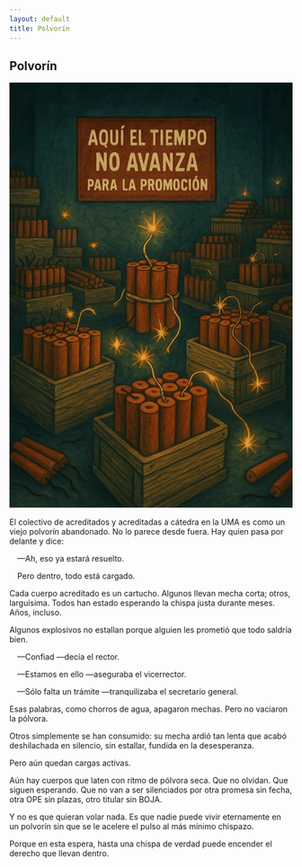```yaml
---
layout: default
title: Polvorín
---
```


## Polvorín

![Polvorín](../imagenes/polvorin.png)

El colectivo de acreditados y acreditadas a cátedra en la UMA es como un viejo polvorín abandonado. No lo parece desde fuera. Hay quien pasa por delante y dice:
<p style="text-indent: 1em;">—Ah, eso ya estará resuelto.</p>
<p style="text-indent: 1em;">Pero dentro, todo está cargado.</p>

Cada cuerpo acreditado es un cartucho. Algunos llevan mecha corta; otros, larguísima. Todos han estado esperando la chispa justa durante meses. Años, incluso.

Algunos explosivos no estallan porque alguien les prometió que todo saldría bien.
<p style="text-indent: 1em;">—Confiad —decía el rector.</p>
<p style="text-indent: 1em;">—Estamos en ello —aseguraba el vicerrector.</p>
<p style="text-indent: 1em;">—Sólo falta un trámite —tranquilizaba el secretario general.</p>

Esas palabras, como chorros de agua, apagaron mechas. Pero no vaciaron la pólvora.

Otros simplemente se han consumido: su mecha ardió tan lenta que acabó deshilachada en silencio, sin estallar, fundida en la desesperanza.

Pero aún quedan cargas activas.

Aún hay cuerpos que laten con ritmo de pólvora seca. Que no olvidan. Que siguen esperando. Que no van a ser silenciados por otra promesa sin fecha, otra OPE sin plazas, otro titular sin BOJA.

Y no es que quieran volar nada. Es que nadie puede vivir eternamente en un polvorín sin que se le acelere el pulso al más mínimo chispazo.

Porque en esta espera, hasta una chispa de verdad puede encender el derecho que llevan dentro.
